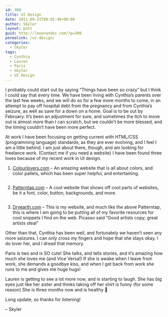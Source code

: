 ```yaml
---
id: 308
title: UI Design
date: 2011-09-21T00:02:48+00:00
author: Skyler
layout: post
guid: http://lewynandez.com/?p=308
permalink: /ui-design/
categories:
  - Skyler
tags:
  - Cynthia
  - Lauren
  - Paris
  - Skyler
  - UI Design
---
```

I probably could start out by saying &#8220;Things have been so crazy&#8221; but I think I could say that every time. We have been living with Cynthia&#8217;s parents over the last few weeks, and we will do so for a few more months to come, in an attempt to pay off hospital debt from the pregnancy and from Cynthia&#8217;s seizure, as well as save for a down on a home. Goal is to be out by February. It&#8217;s been an adjustment for sure, and sometimes the itch to move out is almost more than I can scratch, but we couldn&#8217;t be more blessed, and the timing couldn&#8217;t have been more perfect.

At work I have been focusing on getting current with HTML/CSS (programming language) standards, as they are ever evolving, and I feel I am a little behind. I am just about there, though, and am looking for freelance work. (Contact me if you need a website) I have been found three loves because of my recent work in UI design.

1) [Colourlovers.com](http://coloourlovers.com "Color Lovers Bizzle") &#8211; An amazing website that is all about colors, and color pallets, which has been super helpful, and entertaining.
  
<a href="http://i0.wp.com/lewynandez.com/wp-content/uploads/2011/09/Screenshot.png" rel="lightbox[308]"><img class="alignnone size-medium wp-image-459" title="Screenshot" src="http://i1.wp.com/lewynandez.com/wp-content/uploads/2011/09/Screenshot-e1316562841115-300x181.png?fit=300%2C181" alt="" srcset="http://i1.wp.com/lewynandez.com/wp-content/uploads/2011/09/Screenshot-e1316562841115.png?resize=300%2C181 300w, http://i1.wp.com/lewynandez.com/wp-content/uploads/2011/09/Screenshot-e1316562841115.png?resize=1024%2C620 1024w, http://i1.wp.com/lewynandez.com/wp-content/uploads/2011/09/Screenshot-e1316562841115.png?w=1267 1267w" sizes="(max-width: 300px) 100vw, 300px" data-recalc-dims="1" /></a>

2) [Patterntap.com](http://patterntap.com/) &#8211; A cool website that shows off cool parts of websites, be it a font, color, button, backgrounds, and more.
  
<a href="http://i1.wp.com/lewynandez.com/wp-content/uploads/2011/09/Screenshot-1.png" rel="lightbox[308]"><img class="alignnone size-medium wp-image-460" title="Screenshot-1" src="http://i2.wp.com/lewynandez.com/wp-content/uploads/2011/09/Screenshot-1-e1316563014411-300x170.png?fit=300%2C170" alt="" srcset="http://i1.wp.com/lewynandez.com/wp-content/uploads/2011/09/Screenshot-1-e1316563014411.png?resize=300%2C170 300w, http://i1.wp.com/lewynandez.com/wp-content/uploads/2011/09/Screenshot-1-e1316563014411.png?resize=1024%2C582 1024w, http://i1.wp.com/lewynandez.com/wp-content/uploads/2011/09/Screenshot-1-e1316563014411.png?w=1276 1276w" sizes="(max-width: 300px) 100vw, 300px" data-recalc-dims="1" /></a>

3) [Dryearth.com](http://www.dryearth.com/category/design/) &#8211; This is my website, and much like the above Patterntap, this is where I am going to be putting all of my favorite resources for cool snippets I find on the web. Picasso said &#8220;Good artists copy; great artists steal&#8221; <a href="http://i1.wp.com/lewynandez.com/wp-content/uploads/2011/09/Screenshot-2.png" rel="lightbox[308]"><img class="alignnone size-medium wp-image-461" title="Screenshot-2" src="http://i0.wp.com/lewynandez.com/wp-content/uploads/2011/09/Screenshot-2-e1316563163953-300x177.png?fit=300%2C177" alt="" srcset="http://i0.wp.com/lewynandez.com/wp-content/uploads/2011/09/Screenshot-2-e1316563163953.png?resize=300%2C177 300w, http://i0.wp.com/lewynandez.com/wp-content/uploads/2011/09/Screenshot-2-e1316563163953.png?resize=1024%2C606 1024w, http://i0.wp.com/lewynandez.com/wp-content/uploads/2011/09/Screenshot-2-e1316563163953.png?w=1270 1270w" sizes="(max-width: 300px) 100vw, 300px" data-recalc-dims="1" /></a>

Other than that, Cynthia has been well, and fortunately we haven&#8217;t seen any more seizures. I can only cross my fingers and hope that she stays okay. I do lover her, and I dread that memory.

Paris is two and is SO cute! She talks, and tells stories, and it&#8217;s amazing how much she loves me (and Vice Versa!) If she is awake when I leave from work, she demands a goodbye kiss, and when I get back from work she runs to me and gives me huge hugs!

Lauren is getting to see a lot more now, and is starting to laugh. She has big eyes just like her sister and thinks taking off her shirt is funny (for some reason) She is three months now and is healthy 🙂

Long update, so thanks for listening!

&#8211; Skyler